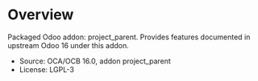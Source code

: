# Overview

Packaged Odoo addon: project_parent. Provides features documented in upstream Odoo 16 under this addon.

- Source: OCA/OCB 16.0, addon project_parent
- License: LGPL-3
